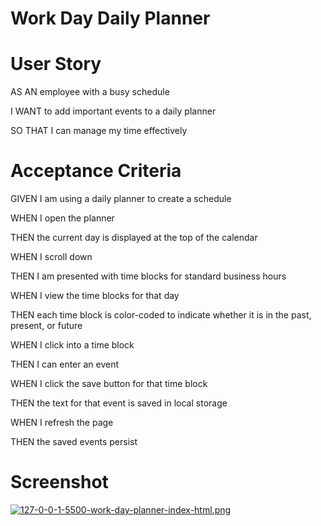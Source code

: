 # Work Day Daily Planner

# User Story


AS AN employee with a busy schedule

I WANT to add important events to a daily planner

SO THAT I can manage my time effectively


# Acceptance Criteria


GIVEN I am using a daily planner to create a schedule

WHEN I open the planner

THEN the current day is displayed at the top of the calendar

WHEN I scroll down

THEN I am presented with time blocks for standard business hours

WHEN I view the time blocks for that day

THEN each time block is color-coded to indicate whether it is in the past, present, or future

WHEN I click into a time block

THEN I can enter an event

WHEN I click the save button for that time block

THEN the text for that event is saved in local storage

WHEN I refresh the page

THEN the saved events persist


# Screenshot

[![127-0-0-1-5500-work-day-planner-index-html.png](https://i.postimg.cc/vB2Y5vBB/127-0-0-1-5500-work-day-planner-index-html.png)](https://postimg.cc/dkdcYrGP)



